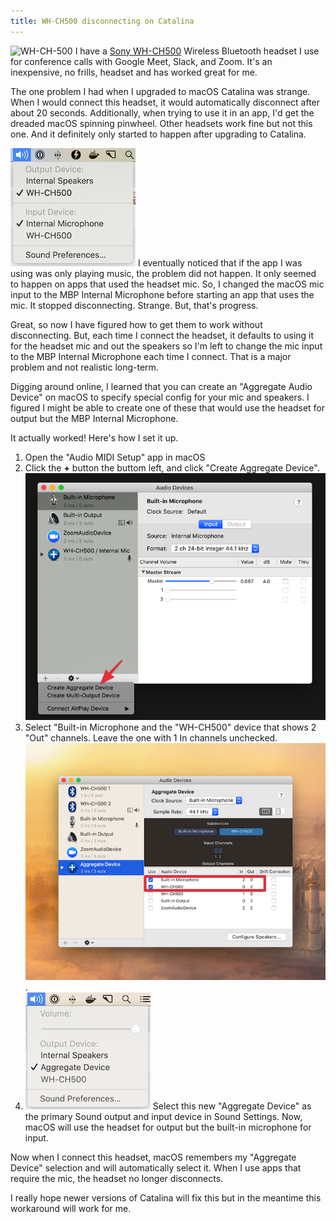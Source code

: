 ```yaml
---
title: WH-CH500 disconnecting on Catalina
---
```


![WH-CH-500](/wh-ch500-catalina-disconnect/WH-CH-500x2.jpg#pull-right)
I have a [Sony WH-CH500](https://www.sony.com/electronics/headband-headphones/wh-ch500) Wireless Bluetooth headset I use for conference calls with Google Meet, Slack, and Zoom.  It's an inexpensive, no frills, headset and has worked great for me.

The one problem I had when I upgraded to macOS Catalina was strange.  When I would connect this headset, it would automatically disconnect after about 20 seconds.  Additionally, when trying to use it in an app, I'd get the dreaded macOS spinning pinwheel.  Other headsets work fine but not this one.  And it definitely only started to happen after upgrading to Catalina.

![macOS Sound Settings](./sound-settings.png#pull-right)
I eventually noticed that if the app I was using was only playing music, the problem did not happen.  It only seemed to happen on apps that used the headset mic.  So, I changed the macOS mic input to the MBP Internal Microphone before starting an app that uses the mic.  It stopped disconnecting.  Strange.  But, that's progress.

Great, so now I have figured how to get them to work without disconnecting.  But, each time I connect the headset, it defaults to using it for the headset mic and out the speakers so I'm left to change the mic input to the MBP Internal Microphone each time I connect.  That is a major problem and not realistic long-term.

Digging around online, I learned that you can create an "Aggregate Audio Device" on macOS to specify special config for your mic and speakers.  I figured I might be able to create one of these that would use the headset for output but the MBP Internal Microphone.

It actually worked!  Here's how I set it up.

1. Open the "Audio MIDI Setup" app in macOS
2. Click the **+** button the buttom left, and click "Create Aggregate Device".  ![Create Aggregate Sound Device](./create-aggregate-device.png)
3. Select "Built-in Microphone and the "WH-CH500" device that shows 2 "Out" channels.  Leave the one with 1 In channels unchecked. ![Aggregate Sound Device Settings](./aggregate-device-settings.png).
4. ![Aggregate Device Selection](./aggregate-device-selection.png#pull-right) Select this new "Aggregate Device" as the primary Sound output and input device in Sound Settings.  Now, macOS will use the headset for output but the built-in microphone for input.

Now when I connect this headset, macOS remembers my "Aggregate Device" selection and will automatically select it.  When I use apps that require the mic, the headset no longer disconnects.

I really hope newer versions of Catalina will fix this but in the meantime this workaround will work for me.


